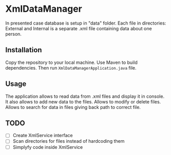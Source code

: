 # XmlDataManager

In presented case database is setup in "data" folder. Each file in directories: External and Internal is a separate .xml file containing data about one person.

## Installation

Copy the repository to your local machine.
Use Maven to build dependencies.
Then run `XmlDataManagerApplication.java` file.

## Usage

The application allows to read data from .xml files and display it in console. It also allows to add new data to the files.
Allows to modify or delete files. Allows to search for data in files giving back path to correct file.

## TODO

- [ ] Create XmlService interface
- [ ] Scan directories for files instead of hardcoding them
- [ ] Simplyfy code inside XmlService
